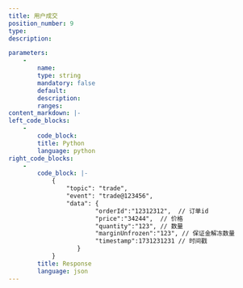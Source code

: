 ```yaml
---
title: 用户成交
position_number: 9
type:
description: 

parameters:
    -
        name:
        type: string
        mandatory: false
        default:
        description:
        ranges:
content_markdown: |-
left_code_blocks:
    -
        code_block:
        title: Python
        language: python
right_code_blocks:
    -
        code_block: |-
            {
                "topic": "trade", 
                "event": "trade@123456", 
                "data": {
                        "orderId":"12312312",  // 订单id
                        "price":"34244",  // 价格
                        "quantity":"123", // 数量
                        "marginUnfrozen":"123", // 保证金解冻数量
                        "timestamp":1731231231 // 时间戳
                   }
            }
        title: Response
        language: json
---
```

